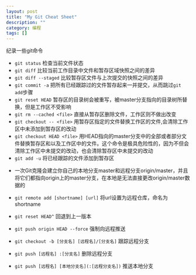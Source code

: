 ```yaml
---
layout: post
title: "My Git Cheat Sheet"
description: ""
category: 编程
tags: []
---
```

纪录一些git命令

+ `git status` 检查当前文件状态
+ `git diff` 比较当前工作目录中文件和暂存区域快照之间的差异
+ `git diff --staged` 比较暂存区文件与上次提交的快照之间的差异
+ `git commit -a` 把所有已经跟踪过的文件暂存起来一并提交，从而跳过`git add`步骤
+ `git reset HEAD` 暂存区的目录树会被重写，被master分支指向的目录树所替换，但是工作区不受影响
+ `git rm --cached <file>` 直接从暂存区删除文件，工作区则不做出改变
+ `git checkout -- <file>` 用暂存区指定的文件替换工作区的文件,会清除工作区中未添加到暂存区的改动
+ `git checkout HEAD <file>` 用HEAD指向的master分支中的全部或者部分文件替换暂存区和以及工作区中的文件。这个命令是极具危险性的，因为不但会清除工作区中未提交的改动，也会清除暂存区中未提交的改动
+ `git add -u` 将已经跟踪的文件添加到暂存区


<!--![](https://7xidap.com1.z0.glb.clouddn.com/git-stage.png)-->

+ 一次Git克隆会建立你自己的本地分支master和远程分支origin/master，并且将它们都指向origin上的master分支，在本地是无法直接更改origin/master数据的

+ `git remote add [shortname] [url]` 将url设置为远程仓库，命名为shortname
+ `git reset HEAD^` 回退到上一版本
+ `git push origin HEAD --force` 强制向远程推送
+ `git checkout -b [分支名] [远程名]/[分支名]` 跟踪远程分支
+ `git push [远程名] :[分支名]` 删除远程分支
+ `git push [远程名] [本地分支名](:[远程分支名])` 推送本地分支


